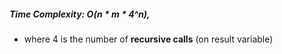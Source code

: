 ##### Time Complexity: O(n * m * 4^n),
* where 4 is the number of **recursive calls** (on result variable)